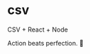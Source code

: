 # csv
CSV + React + Node


<!-- INSPIRATIONAL_QUOTE_START -->
Action beats perfection.
👻
<!-- INSPIRATIONAL_QUOTE_END -->
